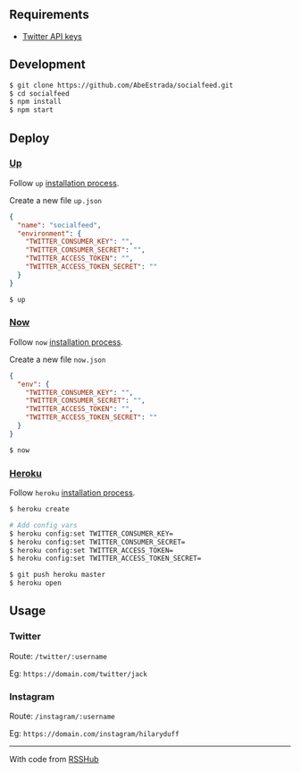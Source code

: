 ## Requirements

- [Twitter API keys](https://developer.twitter.com/en/apps)

## Development

```bash
$ git clone https://github.com/AbeEstrada/socialfeed.git
$ cd socialfeed
$ npm install
$ npm start
```

## Deploy

### [Up](https://up.docs.apex.sh/)

Follow `up` [installation process](https://up.docs.apex.sh/#installation).

Create a new file `up.json`

```json
{
  "name": "socialfeed",
  "environment": {
    "TWITTER_CONSUMER_KEY": "",
    "TWITTER_CONSUMER_SECRET": "",
    "TWITTER_ACCESS_TOKEN": "",
    "TWITTER_ACCESS_TOKEN_SECRET": ""
  }
}
```

```bash
$ up
```

### [Now](https://zeit.co/now)

Follow `now` [installation process](https://zeit.co/now#get-started).

Create a new file `now.json`

```json
{
  "env": {
    "TWITTER_CONSUMER_KEY": "",
    "TWITTER_CONSUMER_SECRET": "",
    "TWITTER_ACCESS_TOKEN": "",
    "TWITTER_ACCESS_TOKEN_SECRET": ""
  }
}
```

```bash
$ now
```

### [Heroku](https://www.heroku.com/)

Follow `heroku` [installation process](https://devcenter.heroku.com/articles/getting-started-with-nodejs#set-up).

```bash
$ heroku create

# Add config vars
$ heroku config:set TWITTER_CONSUMER_KEY=
$ heroku config:set TWITTER_CONSUMER_SECRET=
$ heroku config:set TWITTER_ACCESS_TOKEN=
$ heroku config:set TWITTER_ACCESS_TOKEN_SECRET=

$ git push heroku master
$ heroku open
```

## Usage

### Twitter

Route: `/twitter/:username`

Eg: `https://domain.com/twitter/jack`

### Instagram

Route: `/instagram/:username`

Eg: `https://domain.com/instagram/hilaryduff`

---

With code from [RSSHub](https://github.com/DIYgod/RSSHub)
